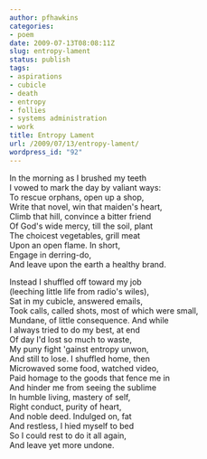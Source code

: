 ```yaml
---
author: pfhawkins
categories:
- poem
date: 2009-07-13T08:08:11Z
slug: entropy-lament
status: publish
tags:
- aspirations
- cubicle
- death
- entropy
- follies
- systems administration
- work
title: Entropy Lament
url: /2009/07/13/entropy-lament/
wordpress_id: "92"
---
```


In the morning as I brushed my teeth  
I vowed to mark the day by valiant ways:  
To rescue orphans, open up a shop,  
Write that novel, win that maiden's heart,  
Climb that hill, convince a bitter friend  
Of God's wide mercy, till the soil, plant  
The choicest vegetables, grill meat  
Upon an open flame. In short,  
Engage in derring-do,  
And leave upon the earth a healthy brand.

Instead I shuffled off toward my job  
(leeching little life from radio's wiles),  
Sat in my cubicle, answered emails,  
Took calls, called shots, most of which were small,  
Mundane, of little consequence. And while  
I always tried to do my best, at end  
Of day I'd lost so much to waste,  
My puny fight 'gainst entropy unwon,  
And still to lose. I shuffled home, then  
Microwaved some food, watched video,  
Paid homage to the goods that fence me in  
And hinder me from seeing the sublime  
In humble living, mastery of self,  
Right conduct, purity of heart,  
And noble deed. Indulged on, fat  
And restless, I hied myself to bed  
So I could rest to do it all again,  
And leave yet more undone.


